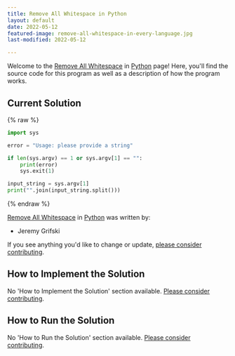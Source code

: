 ```yaml
---
title: Remove All Whitespace in Python
layout: default
date: 2022-05-12
featured-image: remove-all-whitespace-in-every-language.jpg
last-modified: 2022-05-12

---
```


Welcome to the [Remove All Whitespace](https://rzuckerm.github.io/sample-programs-website-copy/projects/remove-all-whitespace) in [Python](https://rzuckerm.github.io/sample-programs-website-copy/languages/python) page! Here, you'll find the source code for this program as well as a description of how the program works.

## Current Solution

{% raw %}

```python
import sys

error = "Usage: please provide a string"

if len(sys.argv) == 1 or sys.argv[1] == "":
    print(error)
    sys.exit(1)

input_string = sys.argv[1]
print("".join(input_string.split()))
```

{% endraw %}

[Remove All Whitespace](https://rzuckerm.github.io/sample-programs-website-copy/projects/remove-all-whitespace) in [Python](https://rzuckerm.github.io/sample-programs-website-copy/languages/python) was written by:

- Jeremy Grifski

If you see anything you'd like to change or update, [please consider contributing](https://github.com/TheRenegadeCoder/sample-programs).

## How to Implement the Solution

No 'How to Implement the Solution' section available. [Please consider contributing](https://github.com/TheRenegadeCoder/sample-programs-website).

## How to Run the Solution

No 'How to Run the Solution' section available. [Please consider contributing](https://github.com/TheRenegadeCoder/sample-programs-website).